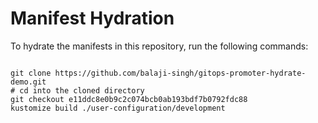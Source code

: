 
# Manifest Hydration

To hydrate the manifests in this repository, run the following commands:

```shell

git clone https://github.com/balaji-singh/gitops-promoter-hydrate-demo.git
# cd into the cloned directory
git checkout e11ddc8e0b9c2c074bcb0ab193bdf7b0792fdc88
kustomize build ./user-configuration/development
```